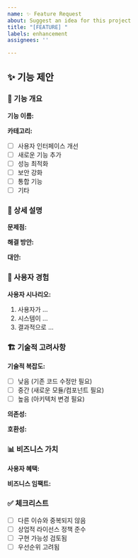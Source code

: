 ```yaml
---
name: ✨ Feature Request
about: Suggest an idea for this project
title: "[FEATURE] "
labels: enhancement
assignees: ''

---
```


## ✨ 기능 제안

### 🎯 기능 개요
<!-- 제안하는 기능에 대해 설명해주세요 -->

**기능 이름:**
<!-- 간단한 기능 이름 -->

**카테고리:**
- [ ] 사용자 인터페이스 개선
- [ ] 새로운 기능 추가
- [ ] 성능 최적화
- [ ] 보안 강화
- [ ] 통합 기능
- [ ] 기타

### 📝 상세 설명
<!-- 기능이 어떤 문제를 해결하는지, 어떻게 동작해야 하는지 설명해주세요 -->

**문제점:**
<!-- 이 기능이 해결하려는 문제 -->

**해결 방안:**
<!-- 어떻게 해결할 것인지 -->

**대안:**
<!-- 다른 해결 방법이 있다면 -->

### 🎨 사용자 경험
<!-- 사용자 관점에서 어떻게 사용될지 설명 -->

**사용자 시나리오:**
1. 사용자가 ...
2. 시스템이 ...
3. 결과적으로 ...

### 🏗️ 기술적 고려사항
<!-- 기술적 구현 관점에서 고려해야 할 사항들 -->

**기술적 복잡도:**
- [ ] 낮음 (기존 코드 수정만 필요)
- [ ] 중간 (새로운 모듈/컴포넌트 필요)
- [ ] 높음 (아키텍처 변경 필요)

**의존성:**
<!-- 필요한 외부 라이브러리나 서비스 -->

**호환성:**
<!-- 기존 기능과의 호환성 고려사항 -->

### 📊 비즈니스 가치
<!-- 이 기능의 비즈니스적 가치 -->

**사용자 혜택:**
<!-- 사용자에게 주는 혜택 -->

**비즈니스 임팩트:**
<!-- 비즈니스 측면에서의 영향 -->

### ✅ 체크리스트
- [ ] 다른 이슈와 중복되지 않음
- [ ] 상업적 라이선스 정책 준수
- [ ] 구현 가능성 검토됨
- [ ] 우선순위 고려됨
